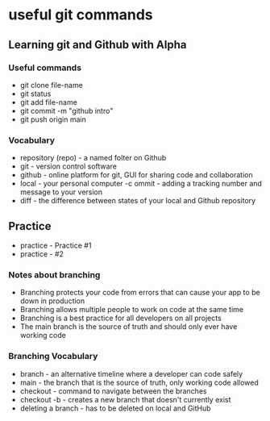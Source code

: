 # useful git commands

## Learning git and Github with Alpha

### Useful commands

- git clone file-name
- git status
- git add file-name
- git commit -m "github intro"
- git push origin main

### Vocabulary

- repository (repo) - a named folter on Github
- git - version control software
- github - online platform for git, GUI for sharing code and collaboration
- local - your personal computer
-c ommit - adding a tracking number and message to your version
- diff - the difference between states of your local and Github repository

## Practice

- practice - Practice #1
- practice - #2

### Notes about branching
- Branching protects your code from errors that can cause your app to be down in production
- Branching allows multiple people to work on code at the same time
- Branching is a best practice for all developers on all projects
- The main branch is the source of truth and should only ever have working code

### Branching Vocabulary
- branch - an alternative timeline where a developer can code safely
- main - the branch that is the source of truth, only working code allowed
- checkout - command to navigate between the branches
- checkout -b - creates a new branch that doesn't currently exist
- deleting a branch - has to be deleted on local and GitHub
